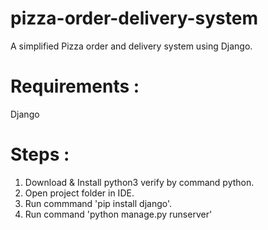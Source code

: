 # pizza-order-delivery-system
A simplified Pizza order and delivery system using Django.
# Requirements :
  Django

# Steps :
1. Download & Install python3 verify by command python.
2. Open project folder in IDE.
3. Run commmand 'pip install django'.
4. Run command 'python manage.py runserver'
